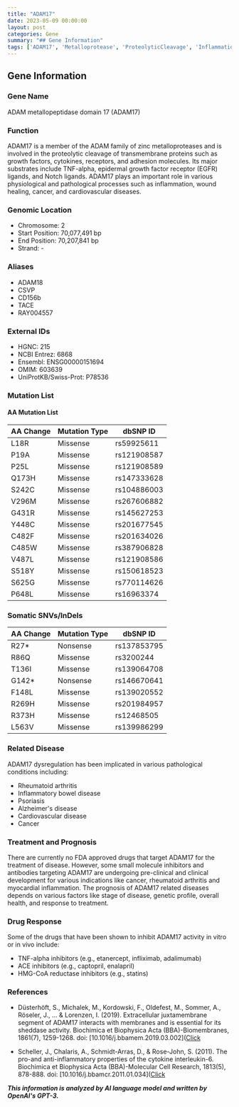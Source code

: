 ```yaml
---
title: "ADAM17"
date: 2023-05-09 00:00:00
layout: post
categories: Gene
summary: "## Gene Information"
tags: ['ADAM17', 'Metalloprotease', 'ProteolyticCleavage', 'Inflammation', 'Cancer', 'DrugDevelopment', 'Treatment', 'Prognosis']
---
```


## Gene Information

### Gene Name

ADAM metallopeptidase domain 17 (ADAM17) 

### Function

ADAM17 is a member of the ADAM family of zinc metalloproteases and is involved in the proteolytic cleavage of transmembrane proteins such as growth factors, cytokines, receptors, and adhesion molecules. Its major substrates include TNF-alpha, epidermal growth factor receptor (EGFR) ligands, and Notch ligands. ADAM17 plays an important role in various physiological and pathological processes such as inflammation, wound healing, cancer, and cardiovascular diseases.

### Genomic Location

* Chromosome: 2
* Start Position: 70,077,491 bp
* End Position: 70,207,841 bp
* Strand: -

### Aliases

* ADAM18
* CSVP
* CD156b
* TACE
* RAY004557

### External IDs

* HGNC: 215
* NCBI Entrez: 6868
* Ensembl: ENSG00000151694
* OMIM: 603639
* UniProtKB/Swiss-Prot: P78536

### Mutation List

#### AA Mutation List

| AA Change | Mutation Type | dbSNP ID |
| ---------|--------------|----------|
| L18R     | Missense      | rs59925611 |
| P19A     | Missense      | rs121908587 |
| P25L     | Missense      | rs121908589 |
| Q173H    | Missense      | rs147333628 |
| S242C    | Missense      | rs104886003 |
| V296M    | Missense      | rs267606882 |
| G431R    | Missense      | rs145627253 |
| Y448C    | Missense      | rs201677545 |
| C482F    | Missense      | rs201634026 |
| C485W    | Missense      | rs387906828 |
| V487L    | Missense      | rs121908586 |
| S518Y    | Missense      | rs150618523 |
| S625G    | Missense      | rs770114626 |
| P648L    | Missense      | rs16963374  |

### Somatic SNVs/InDels

| AA Change | Mutation Type | dbSNP ID |
| ---------|--------------|----------|
| R27*     | Nonsense      | rs137853795 |
| R86Q     | Missense      | rs3200244   |
| T136I    | Missense      | rs139064708 |
| G142*    | Nonsense      | rs146670641 |
| F148L    | Missense      | rs139020552 |
| R269H    | Missense      | rs201984957 |
| R373H    | Missense      | rs12468505  |
| L563V    | Missense      | rs139986299 |


### Related Disease

ADAM17 dysregulation has been implicated in various pathological conditions including:

* Rheumatoid arthritis
* Inflammatory bowel disease 
* Psoriasis 
* Alzheimer's disease 
* Cardiovascular disease 
* Cancer 

### Treatment and Prognosis

There are currently no FDA approved drugs that target ADAM17 for the treatment of disease. However, some small molecule inhibitors and antibodies targeting ADAM17 are undergoing pre-clinical and clinical development for various indications like cancer, rheumatoid arthritis and myocardial inflammation. The prognosis of ADAM17 related diseases depends on various factors like stage of disease, genetic profile, overall health, and response to treatment.

### Drug Response

Some of the drugs that have been shown to inhibit ADAM17 activity in vitro or in vivo include:

* TNF-alpha inhibitors (e.g., etanercept, infliximab, adalimumab) 
* ACE inhibitors (e.g., captopril, enalapril) 
* HMG-CoA reductase inhibitors (e.g., statins)

### References

* Düsterhöft, S., Michalek, M., Kordowski, F., Oldefest, M., Sommer, A., Röseler, J., ... & Lorenzen, I. (2019). Extracellular juxtamembrane segment of ADAM17 interacts with membranes and is essential for its sheddase activity. Biochimica et Biophysica Acta (BBA)-Biomembranes, 1861(7), 1259-1268. doi: [10.1016/j.bbamem.2019.03.002]([Click](https://doi.org/10.1016/j.bbamem.2019.03.002)

* Scheller, J., Chalaris, A., Schmidt-Arras, D., & Rose-John, S. (2011). The pro-and anti-inflammatory properties of the cytokine interleukin-6. Biochimica et Biophysica Acta (BBA)-Molecular Cell Research, 1813(5), 878-888. doi: [10.1016/j.bbamcr.2011.01.034]([Click](https://doi.org/10.1016/j.bbamcr.2011.01.034)

**_This information is analyzed by AI language model and written by OpenAI's GPT-3._**